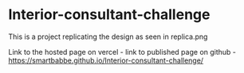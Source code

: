 # Interior-consultant-challenge


This is a project replicating the design as seen in replica.png


Link to the hosted page on vercel - 
link to published page on github - https://smartbabbe.github.io/Interior-consultant-challenge/
